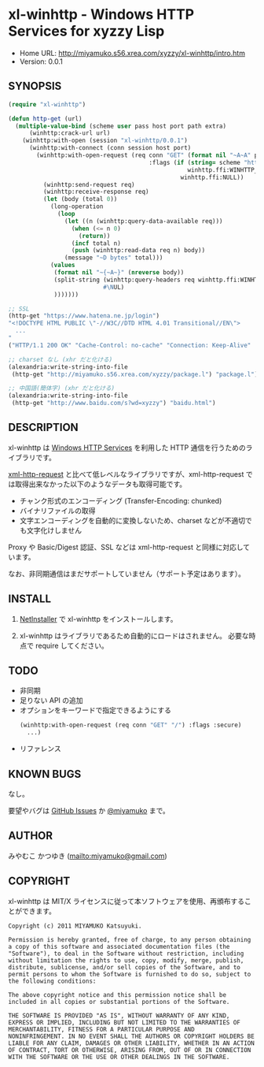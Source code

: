 # xl-winhttp - Windows HTTP Services for xyzzy Lisp

* Home URL: http://miyamuko.s56.xrea.com/xyzzy/xl-winhttp/intro.htm
* Version: 0.0.1


## SYNOPSIS

```lisp
(require "xl-winhttp")

(defun http-get (url)
  (multiple-value-bind (scheme user pass host port path extra)
      (winhttp:crack-url url)
    (winhttp:with-open (session "xl-winhttp/0.0.1")
      (winhttp:with-connect (conn session host port)
        (winhttp:with-open-request (req conn "GET" (format nil "~A~A" path (or extra ""))
                                        :flags (if (string= scheme "https")
                                                   winhttp.ffi:WINHTTP_FLAG_SECURE
                                                 winhttp.ffi:NULL))
          (winhttp:send-request req)
          (winhttp:receive-response req)
          (let (body (total 0))
            (long-operation
              (loop
                (let ((n (winhttp:query-data-available req)))
                  (when (<= n 0)
                    (return))
                  (incf total n)
                  (push (winhttp:read-data req n) body))
                (message "~D bytes" total)))
            (values
             (format nil "~{~A~}" (nreverse body))
             (split-string (winhttp:query-headers req winhttp.ffi:WINHTTP_QUERY_RAW_HEADERS)
                           #\NUL)
             )))))))

;; SSL
(http-get "https://www.hatena.ne.jp/login")
"<!DOCTYPE HTML PUBLIC \"-//W3C//DTD HTML 4.01 Transitional//EN\">
  ...
"
("HTTP/1.1 200 OK" "Cache-Control: no-cache" "Connection: Keep-Alive" ...)

;; charset なし (xhr だと化ける)
(alexandria:write-string-into-file
 (http-get "http://miyamuko.s56.xrea.com/xyzzy/package.l") "package.l")

;; 中国語(簡体字) (xhr だと化ける)
(alexandria:write-string-into-file
 (http-get "http://www.baidu.com/s?wd=xyzzy") "baidu.html")
```


## DESCRIPTION

xl-winhttp は [Windows HTTP Services](http://msdn.microsoft.com/en-us/library/windows/desktop/aa384273.aspx)
を利用した HTTP 通信を行うためのライブラリです。

[xml-http-request](http://miyamuko.s56.xrea.com/xyzzy/xml-http-request/intro.htm)
と比べて低レベルなライブラリですが、xml-http-request では取得出来なかった以下のようなデータも取得可能です。

  * チャンク形式のエンコーディング (Transfer-Encoding: chunked)
  * バイナリファイルの取得
  * 文字エンコーディングを自動的に変換しないため、charset などが不適切でも文字化けしません

Proxy や Basic/Digest 認証、SSL などは xml-http-request と同様に対応しています。

なお、非同期通信はまだサポートしていません（サポート予定はあります）。


## INSTALL

1. [NetInstaller](http://www7a.biglobe.ne.jp/~hat/xyzzy/ni.html)
   で xl-winhttp をインストールします。

2. xl-winhttp はライブラリであるため自動的にロードはされません。
   必要な時点で require してください。


## TODO

* 非同期
* 足りない API の追加
* オプションをキーワードで指定できるようにする
  ```lisp
  (winhttp:with-open-request (req conn "GET" "/") :flags :secure)
    ...)
  ```
* リファレンス


## KNOWN BUGS

なし。

要望やバグは
[GitHub Issues](http://github.com/miyamuko/xl-winhttp/issues) か
[@miyamuko](http://twitter.com/home?status=%40miyamuko%20%23xyzzy%20xl-winhttp%3a%20)
まで。


## AUTHOR

みやむこ かつゆき (<mailto:miyamuko@gmail.com>)


## COPYRIGHT

xl-winhttp は MIT/X ライセンスに従って本ソフトウェアを使用、再頒布することができます。

    Copyright (c) 2011 MIYAMUKO Katsuyuki.

    Permission is hereby granted, free of charge, to any person obtaining
    a copy of this software and associated documentation files (the
    "Software"), to deal in the Software without restriction, including
    without limitation the rights to use, copy, modify, merge, publish,
    distribute, sublicense, and/or sell copies of the Software, and to
    permit persons to whom the Software is furnished to do so, subject to
    the following conditions:

    The above copyright notice and this permission notice shall be
    included in all copies or substantial portions of the Software.

    THE SOFTWARE IS PROVIDED "AS IS", WITHOUT WARRANTY OF ANY KIND,
    EXPRESS OR IMPLIED, INCLUDING BUT NOT LIMITED TO THE WARRANTIES OF
    MERCHANTABILITY, FITNESS FOR A PARTICULAR PURPOSE AND
    NONINFRINGEMENT. IN NO EVENT SHALL THE AUTHORS OR COPYRIGHT HOLDERS BE
    LIABLE FOR ANY CLAIM, DAMAGES OR OTHER LIABILITY, WHETHER IN AN ACTION
    OF CONTRACT, TORT OR OTHERWISE, ARISING FROM, OUT OF OR IN CONNECTION
    WITH THE SOFTWARE OR THE USE OR OTHER DEALINGS IN THE SOFTWARE.
